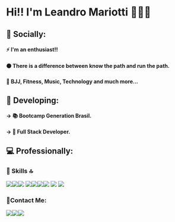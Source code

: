# Hi!! I'm Leandro Mariotti 💪😀🤘

## 👨 Socially:

#### ⚡ I'm an enthusiast!!
#### ⚫ There is a difference between know the path and run the path.
#### 💓 BJJ, Fitness, Music, Technology and much more...

## 📝 Developing:

#### →	📚 Bootcamp Generation Brasil.
#### →	🎯 Full Stack Developer.


## 💻 Professionally:

### 🚀 Skills 🔝
<img src="https://img.shields.io/badge/java-%23ED8B00.svg?&style=for-the-badge&logo=java&logoColor=white" /><img src="https://img.shields.io/badge/spring%20-%236DB33F.svg?&style=for-the-badge&logo=spring&logoColor=white" /><img src="https://img.shields.io/badge/mysql-%2300f.svg?&style=for-the-badge&logo=mysql&logoColor=white" />
<img src="https://img.shields.io/badge/html5%20-%23E34F26.svg?&style=for-the-badge&logo=html5&logoColor=white" /><img src="https://img.shields.io/badge/css3%20-%231572B6.svg?&style=for-the-badge&logo=css3&logoColor=white" /><img src="https://img.shields.io/badge/javascript%20-%23323330.svg?&style=for-the-badge&logo=javascript&logoColor=%23F7DF1E" /><img src="https://img.shields.io/badge/typescript%20-%23007ACC.svg?&style=for-the-badge&logo=typescript&logoColor=white" /> <img src="https://img.shields.io/badge/bootstrap%20-%23563D7C.svg?&style=for-the-badge&logo=bootstrap&logoColor=white" /> <img src="https://img.shields.io/badge/angular%20-%23DD0031.svg?&style=for-the-badge&logo=angular&logoColor=white" />

### 📱Contact Me:
<img src="https://img.shields.io/badge/gmail-D14836?&style=for-the-badge&logo=gmail&logoColor=white" /><a href = "https://www.linkedin.com/in/leandromariotti"><img src="https://img.shields.io/badge/linkedin-%230077B5.svg?&style=for-the-badge&logo=linkedin&logoColor=white" /></a><img src="https://img.shields.io/badge/github-%23100000.svg?&style=for-the-badge&logo=github&logoColor=white" />





